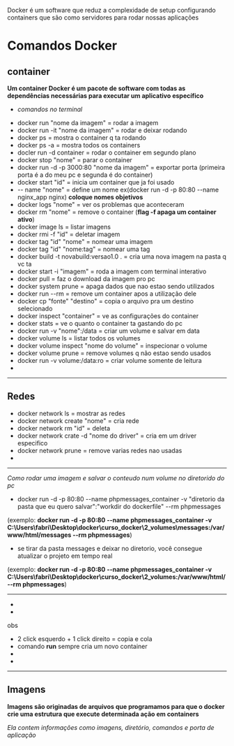 
Docker é um software que reduz a complexidade de setup configurando containers que são como servidores para rodar nossas aplicações


# Comandos Docker

## container

**Um container Docker é um pacote de software com todas as dependências necessárias para executar um aplicativo específico**

*    *comandos no terminal*

- docker run "nome da imagem" = rodar a imagem
- docker run -it "nome da imagem" = rodar e deixar rodando
- docker ps = mostra o container q ta rodando
- docker ps -a = mostra todos os containers
- docler run -d container = rodar o container em segundo plano
- docker stop "nome" = parar o container
- docker run -d -p 3000:80 "nome da imagem" = exportar porta (primeira porta é a do meu pc e segunda é do container)
- docker start "id" = inicia um container que ja foi usado
- -- name "nome" = define um nome ex(docker run -d -p 80:80 --name nginx_app nginx) **coloque nomes objetivos**
- docker logs "nome" = ver os problemas que aconteceram
- docker rm "nome" = remove o container (**flag -f apaga um container ativo**)
- docker image ls = listar imagens
- docker rmi -f "id" = deletar imagem
- docker tag "id" "nome" = nomear uma imagem 
- docker tag "id" "nome:tag" = nomear uma tag
- docker build -t novabuild:versao1.0 . = cria uma nova imagem na pasta q vc ta
- docker start -i "imagem" = roda a imagem com terminal interativo 
- docker pull = faz o download da imagem pro pc
- docker system prune = apaga dados que nao estao sendo utilizados
- docker run --rm = remove um container apos a utilização dele
- docker cp "fonte" "destino" = copia o arquivo pra um destino selecionado
- docker inspect "container" = ve as configurações do container
- docker stats = ve o quanto o container ta gastando do pc
- docker run -v "nome":/data = criar um volume e salvar em data
- docker volume ls = listar todos os volumes
- docker volume inspect "nome do volume" = inspecionar o volume
- docker volume prune = remove volumes q não estao sendo usados
- docker run -v volume:/data:ro = criar volume somente de leitura
- 
****************************************************************************

## Redes

- docker network ls = mostrar as redes
- docker network create "nome" = cria rede
- docker network rm "id" = deleta
- docker network crate -d "nome do driver" = cria em um driver especifico
- docker network prune = remove varias redes nao usadas
- 

*****************************************************************************************

*Como rodar uma imagem e salvar o conteudo num volume no diretorido do pc*

- docker run -d -p 80:80 --name phpmessages_container -v "diretorio da pasta que eu quero salvar":"workdir do dockerfile" --rm phpmessages

(exemplo: **docker run -d -p 80:80 --name phpmessages_container -v C:\Users\fabri\Desktop\docker\curso_docker\2_volumes\messages:/var/www/html/messages --rm phpmessages**)

- se tirar da pasta messages e deixar no diretorio, você consegue atualizar o projeto em tempo real

(exemplo: **docker run -d -p 80:80 --name phpmessages_container -v C:\Users\fabri\Desktop\docker\curso_docker\2_volumes\:/var/www/html/ --rm phpmessages**)

******************************************************************************************

- 
- 

obs 

- 2 click esquerdo + 1 click direito = copia e cola
- comando **run** sempre cria um novo container
- 
- 

****************************************************************************************************

## Imagens

**Imagens são originadas de arquivos que programamos para que o docker crie uma estrutura que execute determinada ação em containers**

*Ela contem informações como imagens, diretório, comandos e porta de aplicação*